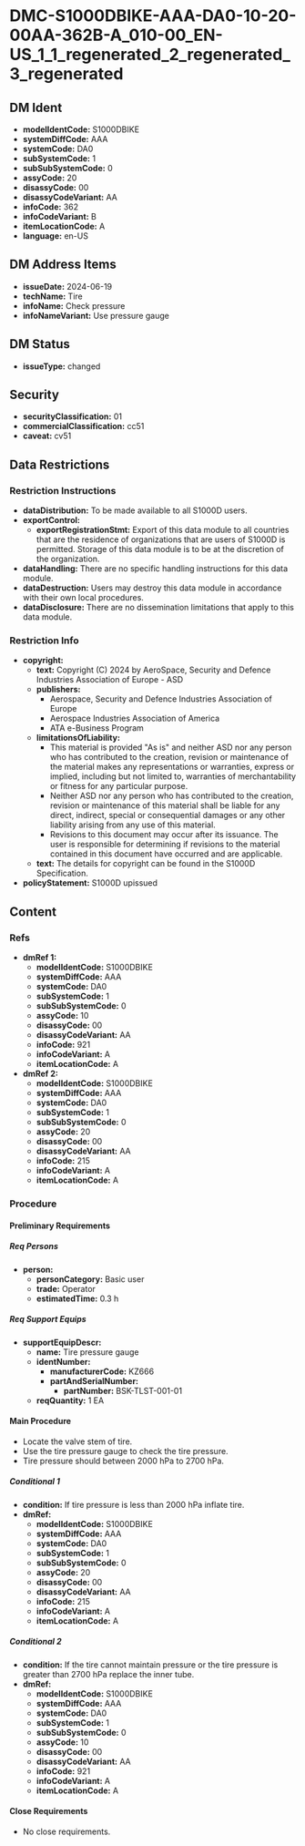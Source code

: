 # DMC-S1000DBIKE-AAA-DA0-10-20-00AA-362B-A_010-00_EN-US_1_1_regenerated_2_regenerated_3_regenerated

## DM Ident

*   **modelIdentCode:** S1000DBIKE
*   **systemDiffCode:** AAA
*   **systemCode:** DA0
*   **subSystemCode:** 1
*   **subSubSystemCode:** 0
*   **assyCode:** 20
*   **disassyCode:** 00
*   **disassyCodeVariant:** AA
*   **infoCode:** 362
*   **infoCodeVariant:** B
*   **itemLocationCode:** A
*   **language:** en-US

## DM Address Items

*   **issueDate:** 2024-06-19
*   **techName:** Tire
*   **infoName:** Check pressure
*   **infoNameVariant:** Use pressure gauge

## DM Status

*   **issueType:** changed

## Security

*   **securityClassification:** 01
*   **commercialClassification:** cc51
*   **caveat:** cv51

## Data Restrictions

### Restriction Instructions

*   **dataDistribution:** To be made available to all S1000D users.
*   **exportControl:**
    *   **exportRegistrationStmt:** Export of this data module to all countries that are the residence of organizations that are users of S1000D is permitted. Storage of this data module is to be at the discretion of the organization.
*   **dataHandling:** There are no specific handling instructions for this data module.
*   **dataDestruction:** Users may destroy this data module in accordance with their own local procedures.
*   **dataDisclosure:** There are no dissemination limitations that apply to this data module.

### Restriction Info

*   **copyright:**
    *   **text:** Copyright (C) 2024 by AeroSpace, Security and Defence Industries Association of Europe - ASD
    *   **publishers:**
        *   Aerospace, Security and Defence Industries Association of Europe
        *   Aerospace Industries Association of America
        *   ATA e-Business Program
    *   **limitationsOfLiability:**
        *   This material is provided "As is" and neither ASD nor any person who has contributed to the creation, revision or maintenance of the material makes any representations or warranties, express or implied, including but not limited to, warranties of merchantability or fitness for any particular purpose.
        *   Neither ASD nor any person who has contributed to the creation, revision or maintenance of this material shall be liable for any direct, indirect, special or consequential damages or any other liability arising from any use of this material.
        *   Revisions to this document may occur after its issuance. The user is responsible for determining if revisions to the material contained in this document have occurred and are applicable.
    *   **text:** The details for copyright can be found in the S1000D Specification.
*   **policyStatement:** S1000D upissued

## Content

### Refs

*   **dmRef 1:**
    *   **modelIdentCode:** S1000DBIKE
    *   **systemDiffCode:** AAA
    *   **systemCode:** DA0
    *   **subSystemCode:** 1
    *   **subSubSystemCode:** 0
    *   **assyCode:** 10
    *   **disassyCode:** 00
    *   **disassyCodeVariant:** AA
    *   **infoCode:** 921
    *   **infoCodeVariant:** A
    *   **itemLocationCode:** A
*   **dmRef 2:**
    *   **modelIdentCode:** S1000DBIKE
    *   **systemDiffCode:** AAA
    *   **systemCode:** DA0
    *   **subSystemCode:** 1
    *   **subSubSystemCode:** 0
    *   **assyCode:** 20
    *   **disassyCode:** 00
    *   **disassyCodeVariant:** AA
    *   **infoCode:** 215
    *   **infoCodeVariant:** A
    *   **itemLocationCode:** A

### Procedure

#### Preliminary Requirements

##### Req Persons

*   **person:**
    *   **personCategory:** Basic user
    *   **trade:** Operator
    *   **estimatedTime:** 0.3 h

##### Req Support Equips

*   **supportEquipDescr:**
    *   **name:** Tire pressure gauge
    *   **identNumber:**
        *   **manufacturerCode:** KZ666
        *   **partAndSerialNumber:**
            *   **partNumber:** BSK-TLST-001-01
    *   **reqQuantity:** 1 EA

#### Main Procedure

*   Locate the valve stem of tire.
*   Use the tire pressure gauge to check the tire pressure.
*   Tire pressure should between 2000 hPa to 2700 hPa.

##### Conditional 1

*   **condition:** If tire pressure is less than 2000 hPa inflate tire.
*   **dmRef:**
    *   **modelIdentCode:** S1000DBIKE
    *   **systemDiffCode:** AAA
    *   **systemCode:** DA0
    *   **subSystemCode:** 1
    *   **subSubSystemCode:** 0
    *   **assyCode:** 20
    *   **disassyCode:** 00
    *   **disassyCodeVariant:** AA
    *   **infoCode:** 215
    *   **infoCodeVariant:** A
    *   **itemLocationCode:** A

##### Conditional 2

*   **condition:** If the tire cannot maintain pressure or the tire pressure is greater than 2700 hPa replace the inner tube.
*   **dmRef:**
    *   **modelIdentCode:** S1000DBIKE
    *   **systemDiffCode:** AAA
    *   **systemCode:** DA0
    *   **subSystemCode:** 1
    *   **subSubSystemCode:** 0
    *   **assyCode:** 10
    *   **disassyCode:** 00
    *   **disassyCodeVariant:** AA
    *   **infoCode:** 921
    *   **infoCodeVariant:** A
    *   **itemLocationCode:** A

#### Close Requirements

*   No close requirements.